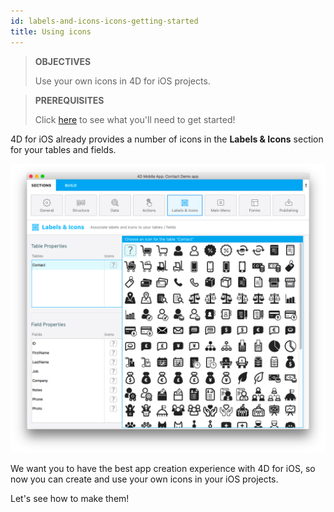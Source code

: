 ```yaml
---
id: labels-and-icons-icons-getting-started
title: Using icons
---
```


> **OBJECTIVES**
>
> Use your own icons in 4D for iOS projects.

>**PREREQUISITES**
>
>Click [here](../getting-started/requirements) to see what you'll need to get started!

4D for iOS already provides a number of icons in the **Labels & Icons** section for your tables and fields.

![Icon library](img/icon-library.png)

We want you to have the best app creation experience with 4D for iOS, so now you can create and use your own icons in your iOS projects.

Let's see how to make them!